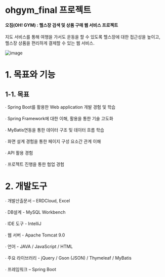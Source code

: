 # ohgym_final 프로젝트

#### 오짐(OH! GYM) : 헬스장 검색 및 상품 구매 웹 서비스 프로젝트

지도 서비스를 통해 여행을 가서도 운동을 할 수 있도록 헬스장에 대한 접근성을 높이고,
헬스장 상품을 편리하게 결제할 수 있는 웹 서비스.

![image](https://github.com/qkrtiger/ohgym_final/assets/133315262/8ad317e9-9f16-4965-bb92-07c244c44294)

# 1. 목표와 기능
## 1-1. 목표
∙ Spring Boot를 활용한 Web application 개발 경험 및 학습<br><br>
∙ Spring Framework에 대한 이해, 활용을 통한 기술 고도화<br><br>
∙ MyBatis연동을 통한 데이터 구조 및 데이터 흐름 학습<br><br>
∙ 화면 설계 경험을 통한 페이지 구성 요소간 관계 이해<br><br>
∙ API 활용 경험<br><br>
∙ 프로젝트 진행을 통한 협업 경험

# 2. 개발도구

∙ 개발산출문서 – ERDCloud, Excel<br><br>
∙ DB설계 - MySQL Workbench<br><br>
∙ IDE 도구 - IntelliJ<br><br>
∙ 웹 서버 - Apache Tomcat 9.0<br><br>
∙ 언어 - JAVA / JavaScript / HTML<br><br>
∙ 주요 라이브러리 - jQuery / Gson (JSON) / Thymeleaf / MyBatis<br><br>
∙ 프레임워크 – Spring Boot

